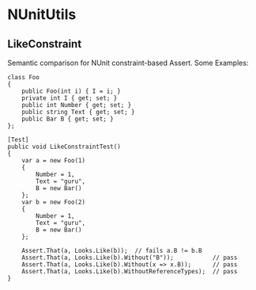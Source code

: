 # NUnitUtils

## LikeConstraint
Semantic comparison for NUnit constraint-based Assert. Some Examples:

    class Foo
    {
        public Foo(int i) { I = i; }
        private int I { get; set; }
        public int Number { get; set; }
        public string Text { get; set; }
        public Bar B { get; set; }
    };

    [Test]
    public void LikeConstraintTest()
    {
        var a = new Foo(1)
        {
            Number = 1,
            Text = "guru",
            B = new Bar()
        };
        var b = new Foo(2)
        {
            Number = 1,
            Text = "guru",
            B = new Bar()
        };

        Assert.That(a, Looks.Like(b));  // fails a.B != b.B
        Assert.That(a, Looks.Like(b).Without("B"));           // pass
        Assert.That(a, Looks.Like(b).Without(x => x.B));      // pass
        Assert.That(a, Looks.Like(b).WithoutReferenceTypes);  // pass
    }
